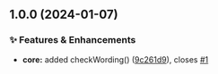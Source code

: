 ## 1.0.0 (2024-01-07)

### ✨ Features & Enhancements

-   **core:** added checkWording() ([9c261d9](https://github.com/NASAG-DIGITAL-SOLUTIONS/test-factory/commit/9c261d925e13b10b0bc52a40050cc5c272f5efb3)), closes [#1](https://github.com/NASAG-DIGITAL-SOLUTIONS/test-factory/issues/1)
